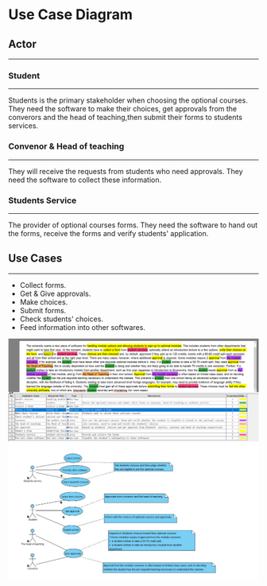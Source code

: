 # Use Case Diagram
## Actor
---
### Student
---
Students is the primary stakeholder when choosing the optional courses. They need the software to make their choices, get approvals from the converors and the head of teaching,then submit their forms to students services.
### Convenor & Head of teaching
---
They will receive the requests from students who need approvals. They need the software to collect these information.
### Students Service
---
The provider of optional courses forms. They need the software to hand out the forms, receive the forms and verify students' application.

## Use Cases
---
- Collect forms.
- Get & Give approvals.
- Make choices.
- Submit forms.
- Check students' choices.
- Feed information into other softwares.

![alt text](../images/Lab02-1-Version1.0.PNG "photo 1")
![alt text](../images/Lab02-2-Version1.0.PNG "photo 2")